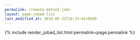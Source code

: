 ```yaml
---
permalink: /remote-dotnet-jobs
layout: page-jobad-list
last_modified_at: 2019-05-22T18:33:42+0200
---
```

{% include render_jobad_list.html permalink=page.permalink %}
